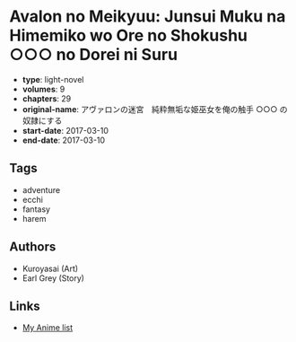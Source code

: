 # Avalon no Meikyuu: Junsui Muku na Himemiko wo Ore no Shokushu ○○○ no Dorei ni Suru

-   **type**: light-novel
-   **volumes**: 9
-   **chapters**: 29
-   **original-name**: アヴァロンの迷宮　純粋無垢な姫巫女を俺の触手 ○○○ の奴隷にする
-   **start-date**: 2017-03-10
-   **end-date**: 2017-03-10

## Tags

-   adventure
-   ecchi
-   fantasy
-   harem

## Authors

-   Kuroyasai (Art)
-   Earl Grey (Story)

## Links

-   [My Anime list](https://myanimelist.net/manga/120384/Avalon_no_Meikyuu__Junsui_Muku_na_Himemiko_wo_Ore_no_Shokushu_%E2%97%8B%E2%97%8B%E2%97%8B_no_Dorei_ni_Suru)
